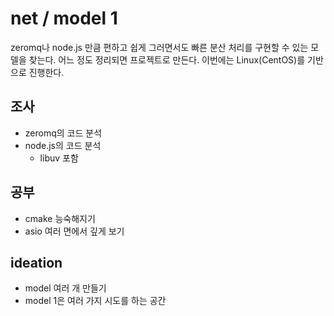 # net / model 1

zeromq나 node.js 만큼 편하고 쉽게 그러면서도 빠른 분산 처리를 구현할 수 있는 모델을 찾는다. 
어느 정도 정리되면 프로젝트로 만든다. 이번에는 Linux(CentOS)를 기반으로 진행한다. 

## 조사 

* zeromq의 코드 분석 
* node.js의 코드 분석 
  - libuv 포함 

## 공부 

* cmake 능숙해지기 
* asio 여러 면에서 깊게 보기 

## ideation 

* model 여러 개 만들기 
* model 1은 여러 가지 시도를 하는 공간 




